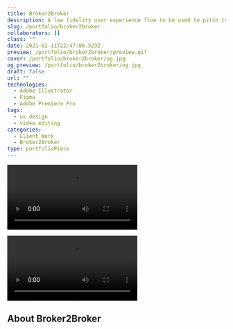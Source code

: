 ```yaml
---
title: Broker2Broker
description: A low fidelity user experience flow to be used to pitch to VCs for a commercial real estate broker platform.
slug: /portfolio/broker2broker
collaborators: []
class: ""
date: 2021-02-11T22:47:06.523Z
preview: /portfolio/broker2broker/preview.gif
cover: /portfolio/broker2broker/og.jpg
og_preview: /portfolio/broker2broker/og.jpg
draft: false
url: ""
technologies:
  - Adobe Illustrator
  - Figma
  - Adobe Premiere Pro
tags:
  - ux design
  - video editing
categories:
  - Client Work
  - Broker2Broker
type: portfolioPiece
---
```


![](/portfolio/broker2broker/app_big.mp4)

![](/portfolio/broker2broker/revised_with_background.mp4)

## About Broker2Broker


